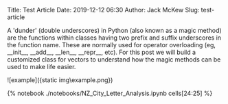 Title: Test Article
Date: 2019-12-12 06:30
Author: Jack McKew
Slug: test-article

A 'dunder' (double underscores) in Python (also known as a magic method) are the functions within classes having two prefix and suffix underscores in the function name. These are normally used for operator overloading (eg, \_\_init\_\_, \_\_add\_\_, \_\_len\_\_, \_\_repr\_\_, etc). For this post we will build a customized class for vectors to understand how the magic methods can be used to make life easier.

![example]({static img\example.png})

{% notebook ./notebooks/NZ_City_Letter_Analysis.ipynb cells[24:25] %}